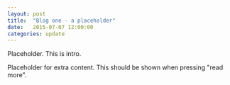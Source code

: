```yaml
---
layout: post
title:  "Blog one - a placeholder"
date:   2015-07-07 12:00:00
categories: update
---
```

Placeholder. This is intro.

Placeholder for extra content. This should be shown when pressing "read more".